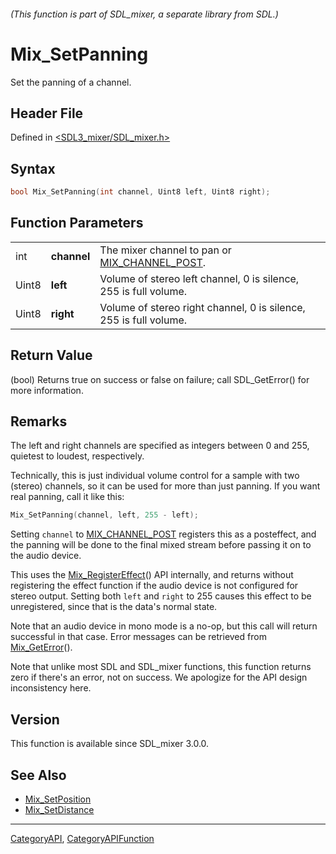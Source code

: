 ###### (This function is part of SDL_mixer, a separate library from SDL.)
# Mix_SetPanning

Set the panning of a channel.

## Header File

Defined in [<SDL3_mixer/SDL_mixer.h>](https://github.com/libsdl-org/SDL_mixer/blob/main/include/SDL3_mixer/SDL_mixer.h)

## Syntax

```c
bool Mix_SetPanning(int channel, Uint8 left, Uint8 right);
```

## Function Parameters

|       |             |                                                                   |
| ----- | ----------- | ----------------------------------------------------------------- |
| int   | **channel** | The mixer channel to pan or [MIX_CHANNEL_POST](MIX_CHANNEL_POST). |
| Uint8 | **left**    | Volume of stereo left channel, 0 is silence, 255 is full volume.  |
| Uint8 | **right**   | Volume of stereo right channel, 0 is silence, 255 is full volume. |

## Return Value

(bool) Returns true on success or false on failure; call SDL_GetError() for
more information.

## Remarks

The left and right channels are specified as integers between 0 and 255,
quietest to loudest, respectively.

Technically, this is just individual volume control for a sample with two
(stereo) channels, so it can be used for more than just panning. If you
want real panning, call it like this:

```c
Mix_SetPanning(channel, left, 255 - left);
```

Setting `channel` to [MIX_CHANNEL_POST](MIX_CHANNEL_POST) registers this as
a posteffect, and the panning will be done to the final mixed stream before
passing it on to the audio device.

This uses the [Mix_RegisterEffect](Mix_RegisterEffect)() API internally,
and returns without registering the effect function if the audio device is
not configured for stereo output. Setting both `left` and `right` to 255
causes this effect to be unregistered, since that is the data's normal
state.

Note that an audio device in mono mode is a no-op, but this call will
return successful in that case. Error messages can be retrieved from
[Mix_GetError](Mix_GetError)().

Note that unlike most SDL and SDL_mixer functions, this function returns
zero if there's an error, not on success. We apologize for the API design
inconsistency here.

## Version

This function is available since SDL_mixer 3.0.0.

## See Also

- [Mix_SetPosition](Mix_SetPosition)
- [Mix_SetDistance](Mix_SetDistance)

----
[CategoryAPI](CategoryAPI), [CategoryAPIFunction](CategoryAPIFunction)

